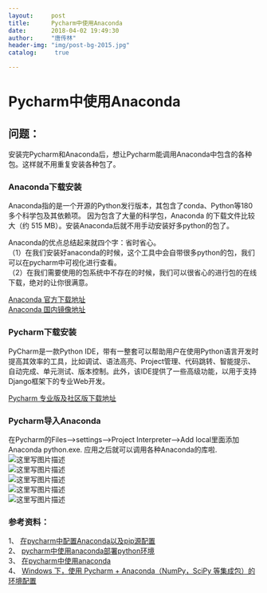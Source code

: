 ```yaml
---
layout:		post
title: 		Pycharm中使用Anaconda
date: 		2018-04-02 19:49:30
author:		"唐传林"
header-img: "img/post-bg-2015.jpg"
catalog:	 true

---
```

#  Pycharm中使用Anaconda

##  问题：

安装完Pycharm和Anaconda后，想让Pycharm能调用Anaconda中包含的各种包。这样就不用重复安装各种包了。

###  Anaconda下载安装

Anaconda指的是一个开源的Python发行版本，其包含了conda、Python等180多个科学包及其依赖项。
因为包含了大量的科学包，Anaconda 的下载文件比较大（约 515 MB）。安装Anaconda后就不用手动安装好多python的包了。

Anaconda的优点总结起来就四个字：省时省心。  
（1）在我们安装好anaconda的时候，这个工具中会自带很多python的包，我们可以在pycharm中可视化进行查看。  
（2）在我们需要使用的包系统中不存在的时候，我们可以很省心的进行包的在线下载，绝对的让你很满意。

[ Anaconda 官方下载地址 ](https://www.anaconda.com/download/)  
[ Anaconda 国内镜像地址 ](https://mirror.tuna.tsinghua.edu.cn/help/anaconda/)

###  Pycharm下载安装

PyCharm是一款Python
IDE，带有一整套可以帮助用户在使用Python语言开发时提高其效率的工具，比如调试、语法高亮、Project管理、代码跳转、智能提示、自动完成、单元测试、版本控制。此外，该IDE提供了一些高级功能，以用于支持Django框架下的专业Web开发。

[ Pycharm 专业版及社区版下载地址
](https://www.jetbrains.com/pycharm/download/#section=windows)

###  Pycharm导入Anaconda

在Pycharm的Files——>settings——>Project Interpreter——>Add local里面添加Anaconda
python.exe. 应用之后就可以调用各种Anaconda的库啦.  
![这里写图片描述](http://img-blog.csdn.net/2018040219435893?watermark/2/text/aHR0cHM6Ly9ibG9nLmNzZG4ubmV0L1RhbmdfQ2h1YW5saW4=/font/5a6L5L2T/fontsize/400/fill/I0JBQkFCMA==/dissolve/70)  
![这里写图片描述](http://img-blog.csdn.net/20180402194751363?watermark/2/text/aHR0cHM6Ly9ibG9nLmNzZG4ubmV0L1RhbmdfQ2h1YW5saW4=/font/5a6L5L2T/fontsize/400/fill/I0JBQkFCMA==/dissolve/70)  
![这里写图片描述](http://img-blog.csdn.net/20180402194800139?watermark/2/text/aHR0cHM6Ly9ibG9nLmNzZG4ubmV0L1RhbmdfQ2h1YW5saW4=/font/5a6L5L2T/fontsize/400/fill/I0JBQkFCMA==/dissolve/70)  
![这里写图片描述](http://img-blog.csdn.net/20180402194823913?watermark/2/text/aHR0cHM6Ly9ibG9nLmNzZG4ubmV0L1RhbmdfQ2h1YW5saW4=/font/5a6L5L2T/fontsize/400/fill/I0JBQkFCMA==/dissolve/70)  
![这里写图片描述](http://img-blog.csdn.net/20180402194831194?watermark/2/text/aHR0cHM6Ly9ibG9nLmNzZG4ubmV0L1RhbmdfQ2h1YW5saW4=/font/5a6L5L2T/fontsize/400/fill/I0JBQkFCMA==/dissolve/70)

###  参考资料：

1、 [ 在pycharm中配置Anaconda以及pip源配置
](https://blog.csdn.net/u012513525/article/details/54947398)  
2、 [ pycharm中使用anaconda部署python环境
](https://blog.csdn.net/qq_29883591/article/details/78077244)  
3、 [ 在pycharm中使用anaconda
](https://blog.csdn.net/xiu_star/article/details/52277623)  
4、 [ Windows 下，使用 Pycharm + Anaconda（NumPy，SciPy 等集成包）的环境配置
](https://blog.csdn.net/Adam_fei/article/details/77844770)

